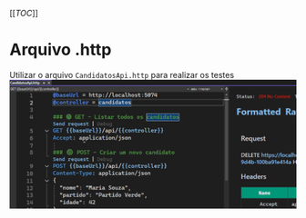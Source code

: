 [[_TOC_]]

# Arquivo .http
Utilizar o arquivo `CandidatosApi.http` para realizar os testes
![gifanimation.gif](/.attachments/gifanimation-aaaf7f3e-c95c-4f77-b71f-36c51c376e3f.gif)